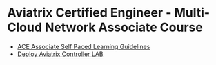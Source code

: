 # Aviatrix Certified Engineer - Multi-Cloud Network Associate Course

- [ACE Associate Self Paced Learning Guidelines](https://community.aviatrix.com/t/y4hh4ml/ace-associate-self-paced-learning-guidelines)
- [Deploy Aviatrix Controller LAB](https://community.aviatrix.com/t/35h32sz)